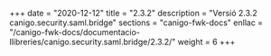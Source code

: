 +++
date        = "2020-12-12"
title       = "2.3.2"
description = "Versió 2.3.2 canigo.security.saml.bridge"
sections    = "canigo-fwk-docs"
enllac		= "/canigo-fwk-docs/documentacio-llibreries/canigo.security.saml.bridge/2.3.2/"
weight		= 6
+++
